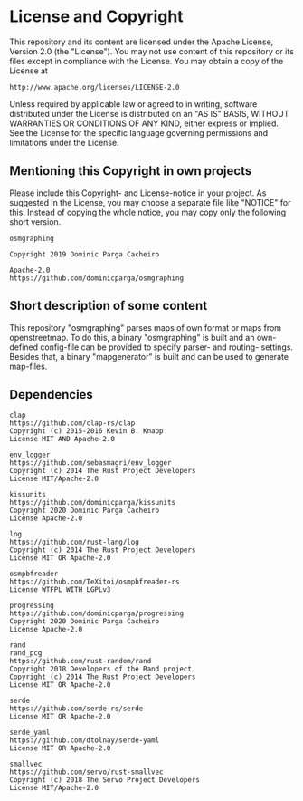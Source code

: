 # License and Copyright

This repository and its content are licensed under the Apache License, Version 2.0 (the "License").
You may not use content of this repository or its files except in compliance with the License.
You may obtain a copy of the License at

`http://www.apache.org/licenses/LICENSE-2.0`

Unless required by applicable law or agreed to in writing, software distributed under the License is distributed on an "AS IS" BASIS, WITHOUT WARRANTIES OR CONDITIONS OF ANY KIND, either express or implied.
See the License for the specific language governing permissions and limitations under the License.


## Mentioning this Copyright in own projects

Please include this Copyright- and License-notice in your project.
As suggested in the License, you may choose a separate file like "NOTICE" for this.
Instead of copying the whole notice, you may copy only the following short version.

```text
osmgraphing

Copyright 2019 Dominic Parga Cacheiro

Apache-2.0
https://github.com/dominicparga/osmgraphing
```


## Short description of some content

This repository "osmgraphing" parses maps of own format or maps from
openstreetmap. To do this, a binary "osmgraphing" is built and an own-
defined config-file can be provided to specify parser- and routing-
settings. Besides that, a binary "mapgenerator" is built and can be used
to generate map-files.


## Dependencies

```text
clap
https://github.com/clap-rs/clap
Copyright (c) 2015-2016 Kevin B. Knapp
License MIT AND Apache-2.0
```

```text
env_logger
https://github.com/sebasmagri/env_logger
Copyright (c) 2014 The Rust Project Developers
License MIT/Apache-2.0
```

```text
kissunits
https://github.com/dominicparga/kissunits
Copyright 2020 Dominic Parga Cacheiro
License Apache-2.0
```

```text
log
https://github.com/rust-lang/log
Copyright (c) 2014 The Rust Project Developers
License MIT OR Apache-2.0
```

```text
osmpbfreader
https://github.com/TeXitoi/osmpbfreader-rs
License WTFPL WITH LGPLv3
```

```text
progressing
https://github.com/dominicparga/progressing
Copyright 2020 Dominic Parga Cacheiro
License Apache-2.0
```

```text
rand
rand_pcg
https://github.com/rust-random/rand
Copyright 2018 Developers of the Rand project
Copyright (c) 2014 The Rust Project Developers
License MIT OR Apache-2.0
```

```text
serde
https://github.com/serde-rs/serde
License MIT OR Apache-2.0
```

```text
serde_yaml
https://github.com/dtolnay/serde-yaml
License MIT OR Apache-2.0
```

```text
smallvec
https://github.com/servo/rust-smallvec
Copyright (c) 2018 The Servo Project Developers
License MIT/Apache-2.0
```
